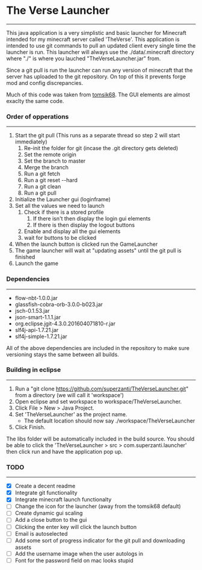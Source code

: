 # The Verse Launcher
---

This java application is a very simplistic and basic launcher for Minecraft intended for my minecraft server called 'TheVerse'. This application is intended to use git commands to pull an updated client every single time the launcher is run. This launcher will always use the ./data/.minecraft directory where "./" is where you lauched "TheVerseLauncher.jar" from.

Since a git pull is run the launcher can run any version of minecraft that the server has uploaded to the git repository. On top of this it prevents forge mod and config discrepancies.

Much of this code was taken from [tomsik68](https://github.com/tomsik68/OneClickMC). The GUI elements are almost exaclty the same code.

### Order of opperations
---
1. Start the git pull (This runs as a separate thread so step 2 will start immediately)
    1. Re-init the folder for git (incase the .git directory gets deleted)
    2. Set the remote origin
    3. Set the branch to master
    4. Merge the branch
    5. Run a git fetch
    6. Run a git reset --hard
    7. Run a git clean
    8. Run a git pull
2. Initialize the Launcher gui (loginframe)
3. Set all the values we need to launch
    1. Check if there is a stored profile
        1. If there isn't then display the login gui elements
        2. If there is then display the logout buttons
    2. Enable and display all the gui elements
    3. wait for buttons to be clicked
4. When the launch button is clicked run the GameLauncher
5. The game launcher will wait at "updating assets" until the git pull is finished
6. Launch the game

### Dependencies
---

* flow-nbt-1.0.0.jar
* glassfish-cobra-orb-3.0.0-b023.jar
* jsch-0.1.53.jar
* json-smart-1.1.1.jar
* org.eclipse.jgit-4.3.0.201604071810-r.jar
* slf4j-api-1.7.21.jar
* slf4j-simple-1.7.21.jar

All of the above dependencies are included in the repository to make sure versioning stays the same between all builds.

### Building in eclipse
---
1. Run a "git clone https://github.com/superzanti/TheVerseLauncher.git" from a directory (we will call it 'workspace')
2. Open eclipse and set workspace to workspace/TheVerseLauncher.
3. Click File > New > Java Project.
4. Set 'TheVerseLauncher' as the project name.
    * The default location should now say ./workspace/TheVerseLauncher
5. Click Finish.

The libs folder will be automatically included in the build source. You should be able to click the 'TheVerseLauncher > src > com.superzanti.launcher' then click run and have the application pop up.

### TODO
---
- [x] Create a decent readme
- [x] Integrate git functionality
- [x] Integrate minecraft launch functionalty
- [ ] Change the icon for the launcher (away from the tomsik68 default)
- [ ] Create dynamic gui scaling
- [ ] Add a close button to the gui
- [ ] Clicking the enter key will click the launch button
- [ ] Email is autoselected
- [ ] Add some sort of progress indicator for the git pull and downloading assets
- [ ] Add the username image when the user autologs in
- [ ] Font for the password field on mac looks stupid

